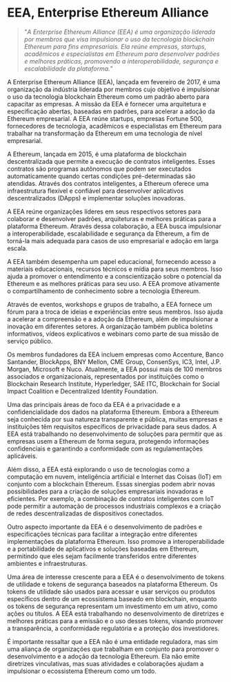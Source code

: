 # EEA, Enterprise Ethereum Alliance

>"*A Enterprise Ethereum Alliance (EEA) é uma organização liderada por membros que visa impulsionar o uso da tecnologia blockchain Ethereum para fins empresariais. Ela reúne empresas, startups, acadêmicos e especialistas em Ethereum para desenvolver padrões e melhores práticas, promovendo a interoperabilidade, segurança e escalabilidade da plataforma.*"

A Enterprise Ethereum Alliance (EEA), lançada em fevereiro de 2017, é uma organização da indústria liderada por membros cujo objetivo é impulsionar o uso da tecnologia blockchain Ethereum como um padrão aberto para capacitar as empresas. A missão da EEA é fornecer uma arquitetura e especificação abertas, baseadas em padrões, para acelerar a adoção da Ethereum empresarial. A EEA reúne startups, empresas Fortune 500, fornecedores de tecnologia, acadêmicos e especialistas em Ethereum para trabalhar na transformação da Ethereum em uma tecnologia de nível empresarial.

A Ethereum, lançada em 2015, é uma plataforma de blockchain descentralizada que permite a execução de contratos inteligentes. Esses contratos são programas autônomos que podem ser executados automaticamente quando certas condições pré-determinadas são atendidas. Através dos contratos inteligentes, a Ethereum oferece uma infraestrutura flexível e confiável para desenvolver aplicativos descentralizados (DApps) e implementar soluções inovadoras.

A EEA reúne organizações líderes em seus respectivos setores para colaborar e desenvolver padrões, arquiteturas e melhores práticas para a plataforma Ethereum. Através dessa colaboração, a EEA busca impulsionar a interoperabilidade, escalabilidade e segurança da Ethereum, a fim de torná-la mais adequada para casos de uso empresarial e adoção em larga escala.

A EEA também desempenha um papel educacional, fornecendo acesso a materiais educacionais, recursos técnicos e mídia para seus membros. Isso ajuda a promover o entendimento e a conscientização sobre o potencial da Ethereum e as melhores práticas para seu uso. A EEA promove ativamente o compartilhamento de conhecimento sobre a tecnologia Ethereum. 

Através de eventos, workshops e grupos de trabalho, a EEA fornece um fórum para a troca de ideias e experiências entre seus membros. Isso ajuda a acelerar a compreensão e a adoção da Ethereum, além de impulsionar a inovação em diferentes setores. A organização também publica boletins informativos, vídeos explicativos e webinars como parte de sua missão de serviço público. 

Os membros fundadores da EEA incluem empresas como Accenture, Banco Santander, BlockApps, BNY Mellon, CME Group, ConsenSys, IC3, Intel, J.P. Morgan, Microsoft e Nuco. Atualmente, a EEA possui mais de 100 membros associados e organizacionais, representados por instituições como o Blockchain Research Institute, Hyperledger, SAE ITC, Blockchain for Social Impact Coalition e Decentralized Identity Foundation.

Uma das principais áreas de foco da EEA é a privacidade e a confidencialidade dos dados na plataforma Ethereum. Embora a Ethereum seja conhecida por sua natureza transparente e pública, muitas empresas e instituições têm requisitos específicos de privacidade para seus dados. A EEA está trabalhando no desenvolvimento de soluções para permitir que as empresas usem a Ethereum de forma segura, protegendo informações confidenciais e garantindo a conformidade com as regulamentações aplicáveis.

Além disso, a EEA está explorando o uso de tecnologias como a computação em nuvem, inteligência artificial e Internet das Coisas (IoT) em conjunto com a blockchain Ethereum. Essas sinergias podem abrir novas possibilidades para a criação de soluções empresariais inovadoras e eficientes. Por exemplo, a combinação de contratos inteligentes com IoT pode permitir a automação de processos industriais complexos e a criação de redes descentralizadas de dispositivos conectados.

Outro aspecto importante da EEA é o desenvolvimento de padrões e especificações técnicas para facilitar a integração entre diferentes implementações da plataforma Ethereum. Isso promove a interoperabilidade e a portabilidade de aplicativos e soluções baseadas em Ethereum, permitindo que eles sejam facilmente transferidos entre diferentes ambientes e infraestruturas.

Uma área de interesse crescente para a EEA é o desenvolvimento de tokens de utilidade e tokens de segurança baseados na plataforma Ethereum. Os tokens de utilidade são usados para acessar e usar serviços ou produtos específicos dentro de um ecossistema baseado em blockchain, enquanto os tokens de segurança representam um investimento em um ativo, como ações ou títulos. A EEA está trabalhando no desenvolvimento de diretrizes e melhores práticas para a emissão e o uso desses tokens, visando promover a transparência, a conformidade regulatória e a proteção dos investidores.

É importante ressaltar que a EEA não é uma entidade reguladora, mas sim uma aliança de organizações que trabalham em conjunto para promover o desenvolvimento e a adoção da tecnologia Ethereum. Ela não emite diretrizes vinculativas, mas suas atividades e colaborações ajudam a impulsionar o ecossistema Ethereum como um todo.
